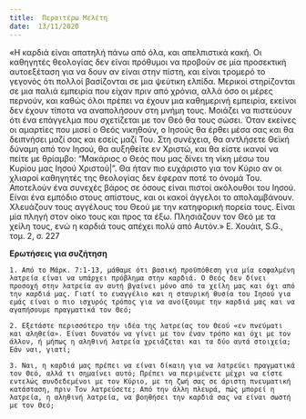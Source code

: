 ```yaml
---
title:  Περαιτέρω Μελέτη
date:  13/11/2020
---
```


«Η καρδιά είναι απατηλή πάνω από όλα, και απελπιστικά κακή. Οι καθηγητές θεολογίας δεν είναι πρόθυμοι να προβούν σε μία προσεκτική αυτοεξέταση για να δουν αν είναι στην πίστη, και είναι τρομερό το γεγονός ότι πολλοί βασίζονται σε μια ψεύτικη ελπίδα. Μερικοί στηρίζονται σε μια παλιά εμπειρία που είχαν πριν από χρόνια, αλλά όσο οι μέρες περνούν, και καθώς όλοι πρέπει να έχουν μια καθημερινή εμπειρία, εκείνοι δεν έχουν τίποτα να αναπολήσουν στη μνήμη τους. Μοιάζει να πιστεύουν ότι ένα επάγγελμα που σχετίζεται με τον Θεό θα τους σώσει. Όταν εκείνες οι αμαρτίες που μισεί ο Θεός νικηθούν, ο Ιησούς θα έρθει μέσα σας και θα δειπνήσει μαζί σας και εσείς μαζί Του. Στη συνέχεια, θα αντλήσετε Θεϊκή δύναμη από τον Ιησού, θα αυξηθείτε εν Χριστώ, και θα είστε ικανοί να πείτε με θρίαμβο:  “Μακάριος ο Θεός που μας δίνει τη νίκη μέσω του Κυρίου μας Ιησού Χριστού|”. Θα ήταν πιο ευχάριστο για τον Κύριο αν οι χλιαροί καθηγητές της θεολογίας δεν έφεραν ποτέ το όνομά Του. Αποτελούν ένα συνεχές βάρος σε όσους είναι πιστοί ακόλουθοι του Ιησού. Είναι ένα εμπόδιο στους απίστους, και οι κακοί άγγελοι το απολαμβάνουν. Χλευάζουν τους αγγέλους του Θεού με την κατηφορική πορεία τους. Είναι μία πληγή στον οίκο τους και προς τα έξω. Πλησιάζουν τον Θεό με τα χείλη τους, ενώ η καρδιά τους απέχει πολύ από Αυτόν.» Ε. Χουάιτ, S.G., τομ. 2, σ. 227

**Ερωτήσεις για συζήτηση**

`1. Από το Μάρκ. 7:1-13, μάθαμε ότι βασική προϋπόθεση για μία εσφαλμένη λατρεία είναι να υπάρχει πρόβλημα στην καρδιά. Ο Θεός δεν δίνει προσοχή στην λατρεία αν αυτή βγαίνει μόνο από τα χείλη μας και όχι από την καρδιά μας. Γιατί το ευαγγέλιο και η σταυρική θυσία του Ιησού για εμάς είναι ο πιο ισχυρός τρόπος για να ανοίξουμε την καρδιά μας και να αγαπήσουμε πραγματικά τον Θεό;`

`2. Εξετάστε περισσότερο την ιδέα της λατρείας του Θεού «εν πνεύματι και αληθεία». Είναι δυνατόν να γίνει με τον έναν τρόπο και όχι με τον άλλον, ή μήπως η αληθινή λατρεία χρειάζεται και τα δύο αυτά στοιχεία; Εάν ναι, γιατί;`

`3. Ναι, η καρδιά μας πρέπει να είναι δίκαιη για να λατρεύει πραγματικά τον Θεό, αλλά τι σημαίνει αυτό; Πρέπει να περιμένετε μέχρι να είστε εντελώς συνδεδεμένοι με τον Κύριο, με τη ζωή σας σε άριστη πνευματική κατάσταση, πριν Τον λατρεύσετε; Από την άλλη πλευρά, πώς μπορεί η λατρεία, η αληθινή λατρεία, να βοηθήσει την καρδιά σας να είναι σωστή με τον Θεό;`